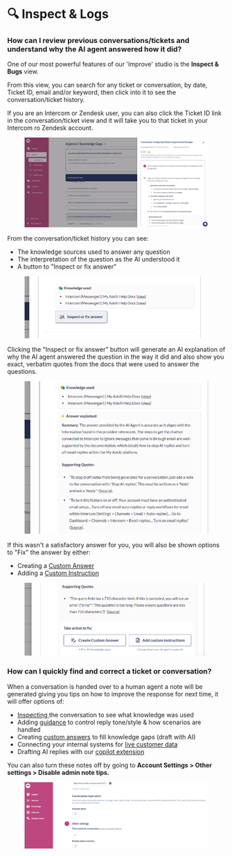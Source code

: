 # 🔍 Inspect & Logs

### How can I review previous conversations/tickets and understand why the AI agent answered how it did?

One of our most powerful features of our 'Improve' studio is the **Inspect & Bugs** view.

From this view, you can search for any ticket or conversation, by date, Ticket ID, email and/or keyword, then click into it to see the conversation/ticket history.

If you are an Intercom or Zendesk user, you can also click the Ticket ID link in the conversation/ticket view and it will take you to that ticket in your Intercom ro Zendesk account.

<figure><img src="../../.gitbook/assets/Screenshot 2025-04-22 082837.png" alt=""><figcaption></figcaption></figure>

From the conversation/ticket history you can see:

* The knowledge sources used to answer any question
* The interpretation of the question as the AI understood it
* A button to "Inspect or fix answer"

<figure><img src="../../.gitbook/assets/Screenshot 2025-04-22 082859.png" alt="" width="563"><figcaption></figcaption></figure>

Clicking the "Inspect or fix answer" button will generate an AI explanation of why the AI agent answered the question in the way it did and also show you exact, verbatim quotes from the docs that were used to answer the questions.&#x20;

<figure><img src="../../.gitbook/assets/Screenshot 2025-04-22 082921.png" alt="" width="548"><figcaption></figcaption></figure>

If this wasn't a satisfactory answer for you, you will also be shown options to "Fix" the answer by either:

* Creating a [Custom Answer](inspect-and-logs.md#custom-answers)
* Adding a [Custom Instruction](../customization.md#can-i-modify-the-tone-or-the-way-the-ai-responds)

<figure><img src="../../.gitbook/assets/Screenshot 2025-04-22 083149.png" alt="" width="563"><figcaption></figcaption></figure>

### How can I quickly find and correct a ticket or conversation?

When a conversation is handed over to a human agent a note will be generated giving you tips on how to improve the response for next time, it will offer options of:

* [Inspecting ](inspect-and-logs.md#how-can-i-see-what-content-or-knowledge-is-used-most-often-in-conversations)the conversation to see what knowledge was used
* Adding [guidance](guidance.md) to control reply tone/style & how scenarios are handled
* Creating [custom answers](inspect-and-logs.md#custom-answers) to fill knowledge gaps (draft with AI)
* Connecting your internal systems for [live customer data](../../api-documentation/user-data-api.md)
* Drafting AI replies with our [copilot extension](../channels/chrome-extension.md)

You can also turn these notes off by going to **Account Settings > Other settings > Disable admin note tips.**

<figure><img src="../../.gitbook/assets/image (2) (1).png" alt=""><figcaption></figcaption></figure>
